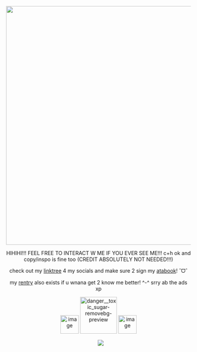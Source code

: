 <div align="center">
<img src=https://github.com/user-attachments/assets/8a6e6cb8-e877-468b-bdd9-cfb495293f5e width="700" height="650"/></p>
HIHIHI!!! FEEL FREE TO INTERACT W ME IF YOU EVER SEE ME!!! c+h ok and copy/inspo is fine too (CREDIT ABSOLUTELY NOT NEEDED!!!)

check out my [linktree](https://linktr.ee/flowersforbrains) 4 my socials and make sure 2 sign my [atabook](https://sorrowstarlight.atabook.org/)! ˆᗜˆ

my [rentry](https://rentry.co/cxndyrush) also exists if u wnana get 2 know me better! ^-^ srry ab the ads xp

<img width="50" height="50" alt="image" src="https://github.com/user-attachments/assets/8e530b81-5646-4159-b679-69bdd4fd68ac" />
<img width="100" height="100" alt="danger__toxic_sugar-removebg-preview" src="https://github.com/user-attachments/assets/be62f5da-ce43-4afe-8b77-8239a0852a8b" /> <img width="50" height="50" alt="image" src="https://github.com/user-attachments/assets/b3a2037c-93e1-4912-9da5-6aee6d255a19" />

ㅤ![](https://komarev.com/ghpvc/?username=sorrowstarlight&color=f0d1f1&style=plastic&label=monsters)
